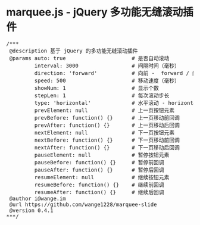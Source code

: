 marquee.js - jQuery 多功能无缝滚动插件
=============
<pre>
/***
 @description 基于 jQuery 的多功能无缝滚动插件
 @params auto: true                     # 是否自动滚动
         interval: 3000                 # 间隔时间（毫秒）
         direction: 'forward'           # 向前 -  forward / 向后 - backward
         speed: 500                     # 移动速度（毫秒）
         showNum: 1                     # 显示个数
         stepLen: 1                     # 每次滚动步长
         type: 'horizontal'             # 水平滚动 - horizontal / 垂直滚动 - vertical
         prevElement: null              # 上一页按钮元素
         prevBefore: function() {}      # 上一页移动前回调
         prevAfter: function() {}       # 上一页移动后回调
         nextElement: null              # 下一页按钮元素
         nextBefore: function() {}      # 下一页移动前回调
         nextAfter: function() {}       # 下一页移动后回调
         pauseElement: null             # 暂停按钮元素
         pauseBefore: function() {}     # 暂停前回调
         pauseAfter: function() {}      # 暂停后回调
         resumeElement: null            # 继续按钮元素
         resumeBefore: function() {}    # 继续前回调
         resumeAfter: function() {}     # 继续后回调
 @author i@wange.im
 @url https://github.com/wange1228/marquee-slide
 @version 0.4.1
***/</pre>
